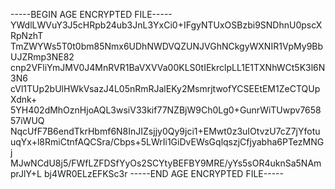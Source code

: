 -----BEGIN AGE ENCRYPTED FILE-----
YWdlLWVuY3J5cHRpb24ub3JnL3YxCi0+IFgyNTUxOSBzbi9SNDhnU0pscXRpNzhT
TmZWYWs5T0t0bm85Nmx6UDhNWDVQZUNJVGhNCkgyWXNIR1VpMy9BbUJZRmp3NE82
cnp2VFliYmJMV0J4MnRVR1BaVXVVa00KLS0tIEkrclpLL1E1TXNhWCt5K3l6N3N6
cVl1TUp2bUlHWkVsazJ4L05nRmRJalEKy2MsmrjtwofYCSEEtEM1ZeCTQUpXdnk+
5YH402dMhOznHjoAQL3wsiV33kif77NZBjW9Ch0Lg0+GunrWiTUwpv765857iWUQ
NqcUfF7B6endTkrHbmf6N8InJIZsjjy0Qy9jci1+EMwt0z3uIOtvzU7cZ7jYfotu
uqYx+l8RmiCtnfAQCSra/Cbps+5LWrIi1GiDvEWsGqlqszjCfjyabha6PTezMNGj
MJwNCdU8j5/FWfLZFDSfYyOs2SCYtyBEFBY9MRE/yYs5sOR4uknSa5NAmprJlY+L
bj4WR0ELzEFKSc3r
-----END AGE ENCRYPTED FILE-----

